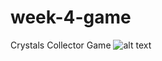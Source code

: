 # week-4-game
Crystals Collector Game 
![alt text](https://raw.githubusercontent.com/snowghost24/hangman/master/assets/images/cristalcollector.gif)
